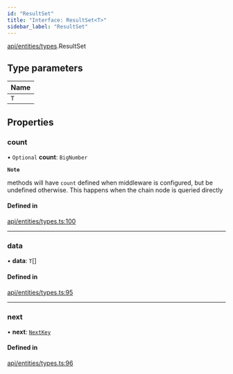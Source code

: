 ```yaml
---
id: "ResultSet"
title: "Interface: ResultSet<T>"
sidebar_label: "ResultSet"
---
```


[api/entities/types](../../../../../modules/API/Entities/Types/Types.md).ResultSet

## Type parameters

| Name |
| :------ |
| `T` |

## Properties

### count

• `Optional` **count**: `BigNumber`

**`Note`**

methods will have `count` defined when middleware is configured, but be undefined otherwise. This happens when the chain node is queried directly

#### Defined in

[api/entities/types.ts:100](https://github.com/PolymeshAssociation/polymesh-sdk/blob/c53723bab/src/api/entities/types.ts#L100)

___

### data

• **data**: `T`[]

#### Defined in

[api/entities/types.ts:95](https://github.com/PolymeshAssociation/polymesh-sdk/blob/c53723bab/src/api/entities/types.ts#L95)

___

### next

• **next**: [`NextKey`](../../../../../modules/API/Entities/Types/Types.md#nextkey)

#### Defined in

[api/entities/types.ts:96](https://github.com/PolymeshAssociation/polymesh-sdk/blob/c53723bab/src/api/entities/types.ts#L96)
